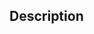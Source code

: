 <!-- Use a descriptive title, prefix it with [FIX], [FEATURE] or [ENHANCEMENT] if applicable (use only one) -->
<!-- Submit as draft using the GitHub button and add a [WIP] prefix if your pull request is not ready for review -->
<!-- Add a prefix: [FIX], [FEATURE] etc - use only one -->

## Description
<!-- Write a detailed description of your changes/additions here -->
<!-- If your PR resolves an issue, please state "Resolves #(issue number)" to help maintainers process it faster -->
<!-- If you think your PR will cause breaking changes, require changes in the documentation etc, please be so kind as to explain what, where and how -->
<!-- Add any relevant information below, such as screenshots, links etc -->
